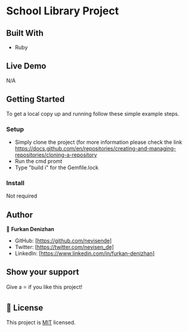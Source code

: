 # School Library Project

## Built With

- Ruby

## Live Demo

N/A

## Getting Started

To get a local copy up and running follow these simple example steps.

### Setup

- Simply clone the project (for more information please check the link https://docs.github.com/en/repositories/creating-and-managing-repositories/cloning-a-repository
- Run the cmd promt
- Type "build i" for the Gemfile.lock

### Install

Not required

## Author

👤 **Furkan Denizhan**

- GitHub: [https://github.com/nevisende]
- Twitter: [https://twitter.com/nevisen_de]
- LinkedIn: [https://www.linkedin.com/in/furkan-denizhan]

## Show your support

Give a ⭐️ if you like this project!


## 📝 License

This project is [MIT](./MIT.md) licensed.